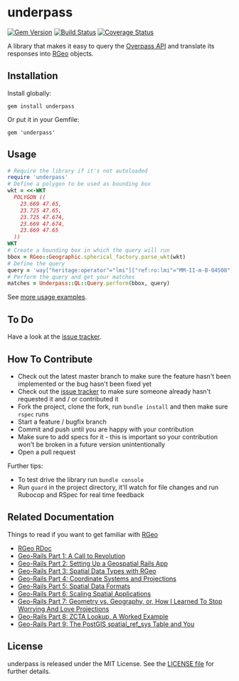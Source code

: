 # underpass

[![Gem Version](https://badge.fury.io/rb/underpass.svg)](https://badge.fury.io/rb/underpass)
[![Build Status](https://www.travis-ci.org/haiafara/underpass.svg?branch=master)](https://www.travis-ci.org/haiafara/underpass)
[![Coverage Status](https://coveralls.io/repos/github/haiafara/underpass/badge.svg?branch=master)](https://coveralls.io/github/haiafara/underpass?branch=master)

A library that makes it easy to query the [Overpass API](https://wiki.openstreetmap.org/wiki/Overpass_API) and translate its responses into [RGeo](https://github.com/rgeo/rgeo) objects.

## Installation

Install globally:

    gem install underpass

Or put it in your Gemfile:

    gem 'underpass'

## Usage

```ruby
# Require the library if it's not autoloaded
require 'underpass'
# Define a polygon to be used as bounding box
wkt = <<-WKT
  POLYGON ((
    23.669 47.65,
    23.725 47.65,
    23.725 47.674,
    23.669 47.674,
    23.669 47.65
  ))
WKT
# Create a bounding box in which the query will run
bbox = RGeo::Geographic.spherical_factory.parse_wkt(wkt)
# Define the query
query = 'way["heritage:operator"="lmi"]["ref:ro:lmi"="MM-II-m-B-04508"];'
# Perform the query and get your matches
matches = Underpass::QL::Query.perform(bbox, query)
```

See [more usage examples](usage-examples.md).

## To Do

Have a look at the [issue tracker](https://github.com/haiafara/underpass/issues).

## How To Contribute

* Check out the latest master branch to make sure the feature hasn't been implemented or the bug hasn't been fixed yet
* Check out the [issue tracker](https://github.com/haiafara/underpass/issues) to make sure someone already hasn't requested it and / or contributed it
* Fork the project, clone the fork, run `bundle install` and then make sure `rspec` runs
* Start a feature / bugfix branch
* Commit and push until you are happy with your contribution
* Make sure to add specs for it - this is important so your contribution won't be broken in a future version unintentionally
* Open a pull request

Further tips:

* To test drive the library run `bundle console`
* Run `guard` in the project directory, it'll watch for file changes and run Rubocop and RSpec for real time feedback

## Related Documentation

Things to read if you want to get familiar with [RGeo](https://github.com/rgeo/rgeo)

* [RGeo RDoc](https://rdoc.info/github/rgeo/rgeo/)
* [Geo-Rails Part 1: A Call to Revolution](https://daniel-azuma.com/articles/georails/part-1)
* [Geo-Rails Part 2: Setting Up a Geospatial Rails App](https://daniel-azuma.com/articles/georails/part-2)
* [Geo-Rails Part 3: Spatial Data Types with RGeo](https://daniel-azuma.com/articles/georails/part-3)
* [Geo-Rails Part 4: Coordinate Systems and Projections](https://daniel-azuma.com/articles/georails/part-4)
* [Geo-Rails Part 5: Spatial Data Formats](https://daniel-azuma.com/articles/georails/part-5)
* [Geo-Rails Part 6: Scaling Spatial Applications](https://daniel-azuma.com/articles/georails/part-6)
* [Geo-Rails Part 7: Geometry vs. Geography, or, How I Learned To Stop Worrying And Love Projections](https://daniel-azuma.com/articles/georails/part-7)
* [Geo-Rails Part 8: ZCTA Lookup, A Worked Example](https://daniel-azuma.com/articles/georails/part-8)
* [Geo-Rails Part 9: The PostGIS spatial_ref_sys Table and You](https://daniel-azuma.com/articles/georails/part-9)

## License

underpass is released under the MIT License. See the [LICENSE file](LICENSE) for further details.
